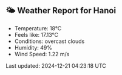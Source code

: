 <!-- WEATHER-START -->
## 🌤 Weather Report for Hanoi

- Temperature: 18°C
- Feels like: 17.13°C
- Conditions: overcast clouds
- Humidity: 49%
- Wind Speed: 1.22 m/s

Last updated: 2024-12-21 04:23:18 UTC
<!-- WEATHER-END -->
